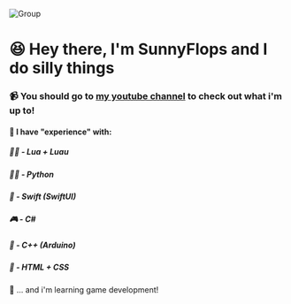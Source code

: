 ![Group](https://github.com/user-attachments/assets/bff0e2c5-9e74-499a-be04-0a9fe21383ba)

# 😆 Hey there, I'm SunnyFlops and I do silly things
### 📹 You should go to [my youtube channel](youtube.com/@SunnyFlops) to check out what i'm up to!

#### 💭 I have "experience" with:

##### 🏃‍♂️ - Lua + Luau
##### 🏃‍♂ - Python
##### 📱 - Swift (SwiftUI)
##### 🎮 - C#
##### 🤖 - C++ (Arduino) 
##### 📝 - HTML + CSS

👾 ... and i'm learning game development! 

